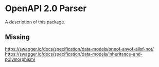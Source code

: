 # OpenAPI 2.0 Parser

A description of this package.

## Missing
https://swagger.io/docs/specification/data-models/oneof-anyof-allof-not/
https://swagger.io/docs/specification/data-models/inheritance-and-polymorphism/
